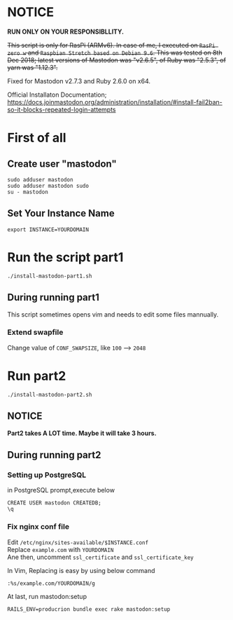 # NOTICE
**RUN ONLY ON YOUR RESPONSIBLLITY.**  

<strike>This script is only for RasPi (ARMv6).  </strike>
<strike>In case of me, I executed on `RasPi zero w` and `Raspbian Stretch based on Debian 9.6`.  </strike>
<strike>This was tested on 8th Dec 2018; latest versions of Mastodon was "v2.6.5", of Ruby was "2.5.3", of yarn was "1.12.3".</strike>  

Fixed for Mastodon v2.7.3 and Ruby 2.6.0 on x64. 

Official Installaton Documentation; <https://docs.joinmastodon.org/administration/installation/#install-fail2ban-so-it-blocks-repeated-login-attempts>


# First of all

## Create user "mastodon"
```
sudo adduser mastodon
sudo adduser mastodon sudo 
su - mastodon
```
##  Set Your Instance Name
```
export INSTANCE=YOURDOMAIN  
```  
# Run the script part1 
```
./install-mastodon-part1.sh
```

## During running part1
This script sometimes opens vim and needs to edit some files mannually.

### Extend swapfile
Change value of `CONF_SWAPSIZE`, like `100` --> `2048`   

# Run part2 
```
./install-mastodon-part2.sh
```
## NOTICE
**Part2 takes A LOT time. Maybe it will take 3 hours.**  

## During running part2
### Setting up PostgreSQL
in PostgreSQL prompt,execute below
```
CREATE USER mastodon CREATEDB;
\q
``` 

### Fix nginx conf file
Edit `/etc/nginx/sites-available/$INSTANCE.conf`  
Replace `example.com` with `YOURDOMAIN`   
Ane then, uncomment `ssl_certificate` and `ssl_certificate_key`  

In Vim, Replacing is easy by using below command
```
:%s/example.com/YOURDOMAIN/g
```

At last, run mastodon:setup  
```
RAILS_ENV=producrion bundle exec rake mastodon:setup
```
